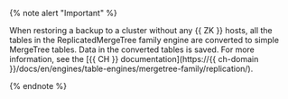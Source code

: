 {% note alert "Important" %}

When restoring a backup to a cluster without any {{ ZK }} hosts, all the tables in the ReplicatedMergeTree family engine are converted to simple MergeTree tables. Data in the converted tables is saved. For more information, see the [{{ CH }} documentation](https://{{ ch-domain }}/docs/en/engines/table-engines/mergetree-family/replication/).

{% endnote %}

